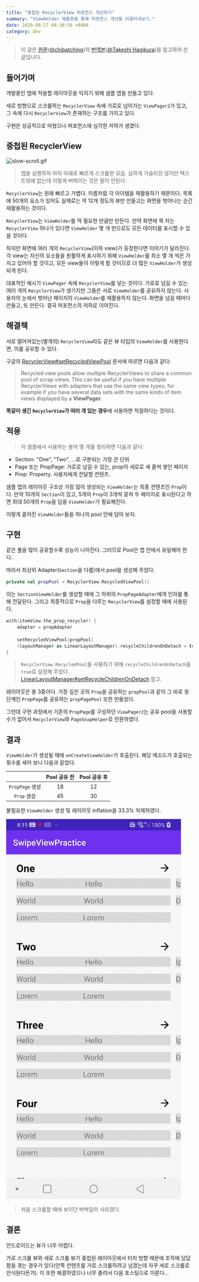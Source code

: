 ```yaml
---
title: "중첩된 RecyclerView 퍼포먼스 개선하기"
summary: "ViewHolder 재활용을 통해 퍼포먼스 개선을 이끌어내보기."
date: 2020-09-17 08:30:58 +0900
category: dev
---
```


> 이 글은 [원문](https://qiita.com/chibatching/items/19ec43c62db2e38ce673)([@chibatching](https://twitter.com/chibatching))의 [번역본](https://medium.com/@thagikura/reduce-the-number-of-inflation-of-viewholders-drastically-by-sharing-a-viewpool-across-multiple-249d5fc6d28)([@Takeshi Hagikura](https://medium.com/@thagikura))을  참고하여 쓴 글입니다.

## 들어가며

개발중인 앱에 적용할 레이아웃을 익히기 위해 샘플 앱을 만들고 있다.

세로 방향으로 스크롤하는 `RecyclerView` 속에 가로로 넘어가는 `ViewPager2`가 있고, 그 속에 다시 `RecyclerView`가 존재하는 구조를 가지고 있다.

구현은 성공적으로 마쳤으나 퍼포먼스에 심각한 저하가 생겼다.

## 중첩된 RecyclerView

![slow-scroll.gif](/assets/images/pqQUfVs.gif)

> 앱을 실행하자 마자 아래로 빠르게 스크롤한 모습. 심하게 거슬리진 않지만 텍스트밖에 없는데 이렇게 버벅이는 것은 말이 안된다.

`RecyclerView`는 원래 빠르고 가볍다. 이름처럼 각 아이템을 재활용하기 때문이다. 목록에 50개의 요소가 있어도 실제로는 약 12개 정도의 뷰만 만들고는 화면을 벗어나는 순간 재활용하는 것이다.

`RecyclerView`는 `ViewHolder`를 딱 필요한 만큼만 만든다. 만약 화면에 꽉 차는 `RecyclerView` 하나가 있다면 `ViewHolder` 몇 개 만으로도 모든 데이터를 표시할 수 있을 것이다.

하지만 화면에 여러 개의 `RecyclerView`(이하 view)가 등장한다면 이야기가 달라진다. 각 view는 자신의 요소들을 원활하게 표시하기 위해 `ViewHolder`를 최소 몇 개 씩은 가지고 있어야 할 것이고, 모든 view들이 이렇게 할 것이므로 더 많은 `ViewHolder`가 생성되게 된다.

대표적인 예시가 `ViewPager` 속에 `RecyclerView`를 넣는 것이다. 가로로 넘길 수 있는 여러 개의 `RecyclerView`가 생기지만 그들은 서로 `ViewHolder`를 공유하지 않는다. 사용자의 눈에서 벗어난 페이지의 `ViewHolder`를 재활용하지 않는다. 화면을 넘길 때마다 만들고, 또 만든다. 결국 퍼포먼스의 저하로 이어진다.

## 해결책

서로 떨어져있는(별개의) `RecyclerView`라도 같은 뷰 타입의 `ViewHolder`를 사용한다면, 이를 공유할 수 있다.

구글의 [RecyclerView#setRecycledViewPool](https://developer.android.com/reference/android/support/v7/widget/RecyclerView.html#setRecycledViewPool(android.support.v7.widget.RecyclerView.RecycledViewPool)) 문서에 따르면 다음과 같다:

> Recycled view pools allow multiple RecyclerViews to share a common pool of scrap views. This can be useful if you have multiple RecyclerViews with adapters that use the same view types, for example if you have several data sets with the same kinds of item views displayed by a **ViewPager**.

**똑같이 생긴 `RecyclerView`가 여러 개 있는 경우**에 사용하면 적절하다는 것이다.

## 적용

> 이 샘플에서 사용하는 용어 몇 개를 정리하면 다음과 같다:
- Section: "One", "Two", ...로 구분되는 가장 큰 단위
- Page 또는 PropPage: 가로로 넘길 수 있는, prop이 세로로 세 줄씩 쌓인 페이지
- Prop: Property. 사용자에게 전달할 컨텐츠.

샘플 앱의 레이아웃 구조상 가장 많이 생성되는 `ViewHolder`는 최종 컨텐츠인 `Prop`이다. 만약 10개의 `Section`이 있고, 5개의 `Prop`이 3개씩 뭉쳐 두 페이지로 표시된다고 하면 최대 50개의 `Prop`을 담을 `ViewHolder`가 필요해진다.

이렇게 흩어진 `ViewHolder`들을 하나의 pool 안에 담아 보자.

## 구현

같은 풀을 많이 공유할수록 성능이 나아진다. 그러므로 Pool은 앱 안에서 유일해야 한다.

따라서 최상위 Adapter(`Section`을 다룸)에서 pool을 생성해 주었다.

~~~kotlin
private val propPool = RecyclerView.RecycledViewPool()
~~~

이는 `SectionViewHolder`를 생성할 때에 그 하위의 `PropPageAdapter`에게 인자를 통해 전달된다. 그리고 최종적으로 `Prop`을 다루는 `RecyclerView`를 설정할 때에 사용된다.

~~~kotlin
with(itemView.the_prop_recycler) {
    adapter = propAdapter

    setRecycledViewPool(propPool)
    (layoutManager as LinearLayoutManager).recycleChildrenOnDetach = true
}
~~~

> `RecyclerView.RecycledPool`을 사용하기 위해 `recycleChildrenOnDetach`을 `true`로 설정해 주었다. [LinearLayoutManager#setRecycleChildrenOnDetach](https://developer.android.com/reference/android/support/v7/widget/LinearLayoutManager.html#setRecycleChildrenOnDetach(boolean)) 참고.

레이아웃은 총 3중이다. 가장 깊은 곳의 `Prop`을 공유하는 `propPool`과 같이 그 바로 윗단계인 `PropPage`를 공유하는 `propPagePool` 또한 만들었다.

그런데 구현 과정에서 기존의 `PropPage`를 구성하던 `ViewPager2`는 공유 pool을 사용할 수가 없어서 `RecyclerView`와 `PageSnapHelper`로 전환하였다.

## 결과

`ViewHolder`가 생성될 때에 `onCreateViewHolder`가 호출된다. 해당 메소드가 호출되는 횟수를 세어 보니 다음과 같았다.

||Pool 공유 전| Pool 공유 후|
|:-:|:-:|:-:|
|`PropPage` 생성|18|12|
|`Prop` 생성|45|30|

불필요한 `ViewHolder` 생성 및 레이아웃 inflation을 33.3% 억제하였다.

![fast-scroll.gif](/assets/images/YC1lecP.gif)

> 처음 스크롤할 때에 보이던 버벅임이 사라졌다.

## 결론

안드로이드는 뷰가 너무 어렵다.

가로 스크롤 뷰와 세로 스크롤 뷰가 중첩된 레이아웃에서 터치 방향 때문에 조작에 답답함을 겪는 경우가 있다(안쪽 컨텐츠를 가로 스크롤하려고 넘겼는데 자꾸 세로 스크롤로 인식된다든가). 이 또한 해결하였으나 너무 졸려서 다음 포스팅으로 미룬다...
